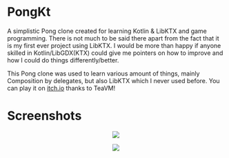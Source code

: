 # PongKt

A simplistic Pong clone created for learning Kotlin & LibKTX and game programming.
There is not much to be said there apart from the fact that it is my first ever project using LibKTX. I would be more than happy if anyone skilled in Kotlin/LibGDX(KTX) could give me pointers on how to improve and how I could do things differently/better.

This Pong clone was used to learn various amount of things, mainly Composition by delegates, but also LibKTX which I never used before.
You can play it on [itch.io](https://its-kenta.itch.io/pongkt) thanks to TeaVM!

# Screenshots

<p align="center">
  <img src="https://i.imgur.com/B52EUiq.png" />
</p>

<p align="center">
  <img src="https://i.imgur.com/UBYO1r3.png" />
</p>
